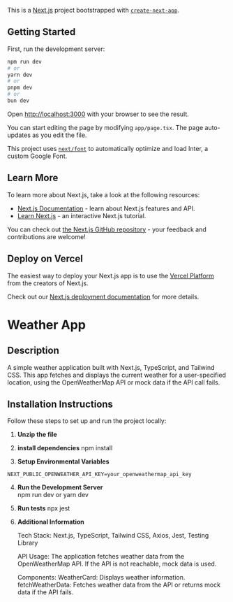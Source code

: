 This is a [Next.js](https://nextjs.org/) project bootstrapped with [`create-next-app`](https://github.com/vercel/next.js/tree/canary/packages/create-next-app).

## Getting Started

First, run the development server:

```bash
npm run dev
# or
yarn dev
# or
pnpm dev
# or
bun dev
```

Open [http://localhost:3000](http://localhost:3000) with your browser to see the result.

You can start editing the page by modifying `app/page.tsx`. The page auto-updates as you edit the file.

This project uses [`next/font`](https://nextjs.org/docs/basic-features/font-optimization) to automatically optimize and load Inter, a custom Google Font.

## Learn More

To learn more about Next.js, take a look at the following resources:

- [Next.js Documentation](https://nextjs.org/docs) - learn about Next.js features and API.
- [Learn Next.js](https://nextjs.org/learn) - an interactive Next.js tutorial.

You can check out [the Next.js GitHub repository](https://github.com/vercel/next.js/) - your feedback and contributions are welcome!

## Deploy on Vercel

The easiest way to deploy your Next.js app is to use the [Vercel Platform](https://vercel.com/new?utm_medium=default-template&filter=next.js&utm_source=create-next-app&utm_campaign=create-next-app-readme) from the creators of Next.js.

Check out our [Next.js deployment documentation](https://nextjs.org/docs/deployment) for more details.



# Weather App

## Description

A simple weather application built with Next.js, TypeScript, and Tailwind CSS. This app fetches and displays the current weather for a user-specified location, using the OpenWeatherMap API or mock data if the API call fails.

## Installation Instructions

Follow these steps to set up and run the project locally:

1. **Unzip the file**


2. **install dependencies**
     npm install

3.   **Setup Environmental Variables**

    NEXT_PUBLIC_OPENWEATHER_API_KEY=your_openweathermap_api_key

4.  **Run the Development Server**      
     npm run dev or yarn dev

5.   **Run tests** 
    npx jest

6.  **Additional Information**

    Tech Stack: Next.js, TypeScript, Tailwind CSS, Axios, Jest, Testing Library
    
    API Usage: The application fetches weather data from the OpenWeatherMap API. If the API is not reachable, mock data is used.

    Components:
        WeatherCard: Displays weather information.
        fetchWeatherData: Fetches weather data from the API or returns mock data if the API fails.